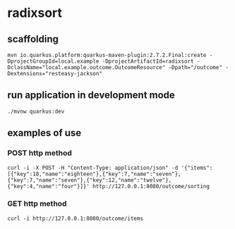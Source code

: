 # radixsort

## scaffolding

```shell
mvn io.quarkus.platform:quarkus-maven-plugin:2.7.2.Final:create -DprojectGroupId=local.example -DprojectArtifactId=radixsort -DclassName="local.example.outcome.OutcomeResource" -Dpath="/outcome" -Dextensions="resteasy-jackson"
```

## run application in development mode

```shell
./mvnw quarkus:dev
```

## examples of use

### POST http method

```shell
curl -i -X POST -H "Content-Type: application/json" -d '{"items":[{"key":18,"name":"eighteen"},{"key":7,"name":"seven"},{"key":7,"name":"seven"},{"key":12,"name":"twelve"},{"key":4,"name":"four"}]}' http://127.0.0.1:8080/outcome/sorting
```

### GET http method

```shell
curl -i http://127.0.0.1:8080/outcome/items
```
